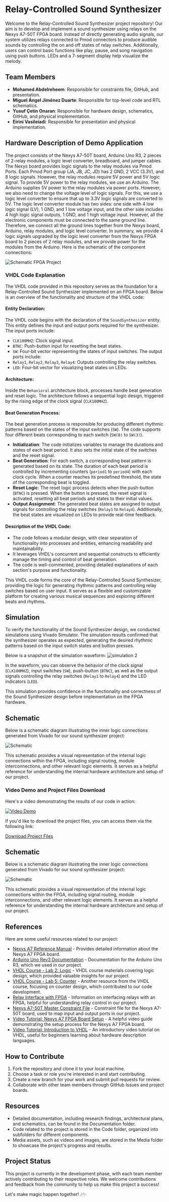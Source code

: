 # Relay-Controlled Sound Synthesizer

Welcome to the Relay-Controlled Sound Synthesizer project repository! Our aim is to develop and implement a sound synthesizer using relays on the Nexys A7-50T FPGA board. Instead of directly generating audio signals, our system utilizes relays connected to Pmod connectors to produce audible sounds by controlling the on and off states of relay switches. Additionally, users can control basic functions like play, pause, and song navigation using push buttons. LEDs and a 7-segment display help visualize the melody.

## Team Members
- **Mohamed Abdelreheem**: Responsible for constraints file, GitHub, and presentation.
- **Miguel Ángel Jiménez Duarte**: Responsible for top-level code and RTL schematics.
- **Yusuf Çetin Onaran**: Responsible for hardware design, schematics, GitHub, and physical implementation.
- **Eirini Vasileiadi**: Responsible for presentation and physical implementation.


## Hardware Description of Demo Application
The project consists of the Nexys A7-50T board, Arduino Uno R3, 2 pieces of 2-relay modules, a logic level converter, breadboard, and jumper cables. The Nexys board provides logic signals to the relay modules via Pmod Ports. Each Pmod Port group (JA, JB, JC, JD) has 2 GND, 2 VCC (3.3V), and 8 logic signals. However, the relay modules require 5V power and 5V logic signal. To provide 5V power to the relay modules, we use an Arduino. The Arduino supplies 5V power to the relay modules via power ports. However, we also need to change the voltage level of logic signals. For this, we use a logic level converter to ensure that up to 3.3V logic signals are converted to 5V. The logic level converter module has two sides: one side with 4 low logic signal (LV), 1 GND, and 1 low voltage input, and the other side includes 4 high logic signal outputs, 1 GND, and 1 high voltage input. However, all the electronic components must be connected to the same ground line. Therefore, we connect all the ground lines together from the Nexys board, Arduino, relay modules, and logic level converter. In summary, we provide 4 logic signals upgraded by the logic level converter from the Nexys FPGA board to 2 pieces of 2 relay modules, and we provide power for the modules from the Arduino. Here is the schematic of the component connections: 


![Schematic FPGA Project](https://github.com/Mohamedt4r29/Relay-Controlled-Sound-Synthesizer/assets/164936141/00a854cf-404a-4b3b-9c61-e81784828cd4)




### VHDL Code Explanation

The VHDL code provided in this repository serves as the foundation for a Relay-Controlled Sound Synthesizer implemented on an FPGA board. Below is an overview of the functionality and structure of the VHDL code:

#### Entity Declaration:
The VHDL code begins with the declaration of the `SoundSynthesizer` entity. This entity defines the input and output ports required for the synthesizer. The input ports include:
- `CLK100MHZ`: Clock signal input.
- `BTNC`: Push-button input for resetting the beat states.
- `SW`: Four-bit vector representing the states of input switches.
The output ports include:
- `Relay1`, `Relay2`, `Relay3`, `Relay4`: Outputs controlling the relay switches.
- `LED`: Four-bit vector for visualizing beat states on LEDs.

#### Architecture:
Inside the `Behavioral` architecture block, processes handle beat generation and reset logic. The architecture follows a sequential logic design, triggered by the rising edge of the clock signal (`CLK100MHZ`).

#### Beat Generation Process:
The beat generation process is responsible for producing different rhythmic patterns based on the states of the input switches (`SW`). The code supports four different beats corresponding to each switch (`SW(0)` to `SW(3)`).

- **Initialization**: The code initializes variables to manage the durations and states of each beat period. It also sets the initial state of the switches and the reset signal.
- **Beat Generation**: For each switch, a corresponding beat pattern is generated based on its state. The duration of each beat period is controlled by incrementing counters (`period1` to `period4`) with each clock cycle. When a counter reaches its predefined threshold, the state of the corresponding beat is toggled.
- **Reset Logic**: The reset logic process detects when the push-button (`BTNC`) is pressed. When the button is pressed, the reset signal is activated, resetting all beat periods and states to their initial values.
- **Output Assignment**: The generated beat states are assigned to output signals for controlling the relay switches (`Relay1` to `Relay4`). Additionally, the beat states are visualized on LEDs to provide real-time feedback.

#### Description of the VHDL Code:
- The code follows a modular design, with clear separation of functionality into processes and entities, enhancing readability and maintainability.
- It leverages VHDL's concurrent and sequential constructs to efficiently manage the timing and control of beat generation.
- The code is well-commented, providing detailed explanations of each section's purpose and functionality.

This VHDL code forms the core of the Relay-Controlled Sound Synthesizer, providing the logic for generating rhythmic patterns and controlling relay switches based on user input. It serves as a flexible and customizable platform for creating various musical sequences and exploring different beats and rhythms.

## Simulation

To verify the functionality of the Sound Synthesizer design, we conducted simulations using Vivado Simulator. The simulation results confirmed that the synthesizer operates as expected, generating the desired rhythmic patterns based on the input switch states and button presses.

Below is a snapshot of the simulation waveform:
![simulation 2](https://github.com/Mohamedt4r29/Relay-Controlled-Sound-Synthesizer/assets/51502560/f305c8ed-a33f-42da-9f39-f868e9e722e0)



In the waveform, you can observe the behavior of the clock signal (`CLK100MHZ`), input switches (`SW`), push-button (`BTNC`), as well as the output signals controlling the relay switches (`Relay1` to `Relay4`) and the LED indicators (`LED`).

This simulation provides confidence in the functionality and correctness of the Sound Synthesizer design before implementation on the FPGA hardware.

## Schematic

Below is a schematic diagram illustrating the inner logic connections generated from Vivado for our sound synthesizer project:

![Schematic](https://github.com/Mohamedt4r29/Relay-Controlled-Sound-Synthesizer/assets/51502560/8739f45e-9bb1-4bd2-819b-c05e1cf5c758)

This schematic provides a visual representation of the internal logic connections within the FPGA, including signal routing, module interconnections, and other relevant logic elements. It serves as a helpful reference for understanding the internal hardware architecture and setup of our project.


### Video Demo and Project Files Download
Here's a video demonstrating the results of our code in action:

[![Video Demo](https://github.com/Mohamedt4r29/Relay-Controlled-Sound-Synthesizer/assets/51502560/ab2a7dec-32a8-439a-bc4c-3b222d5abf93)](https://github.com/Mohamedt4r29/Relay-Controlled-Sound-Synthesizer/assets/51502560/ab2a7dec-32a8-439a-bc4c-3b222d5abf93)

If you'd like to download the project files, you can access them via the following link:

[Download Project Files](https://drive.google.com/file/d/1B6X_Gj_meZIOL6gVW5wNe7sOObVb9xka/view?usp=drive_link)




## Schematic

Below is a schematic diagram illustrating the inner logic connections generated from Vivado for our sound synthesizer project:

![Schematic](https://github.com/Mohamedt4r29/Relay-Controlled-Sound-Synthesizer/assets/51502560/8739f45e-9bb1-4bd2-819b-c05e1cf5c758)

This schematic provides a visual representation of the internal logic connections within the FPGA, including signal routing, module interconnections, and other relevant logic elements. It serves as a helpful reference for understanding the internal hardware architecture and setup of our project.



## References

Here are some useful resources related to our project:

- [Nexys A7 Reference Manual](https://digilent.com/reference/programmable-logic/nexys-a7/reference-manual) - Provides detailed information about the Nexys A7 FPGA board.
- [Arduino Uno Rev3 Documentation](https://docs.arduino.cc/hardware/uno-rev3) - Documentation for the Arduino Uno R3, which we used in our project.
- [VHDL Course - Lab 2: Logic](https://github.com/tomas-fryza/vhdl-course/tree/master/lab2-logic) - VHDL course materials covering logic design, which provided valuable insights for our project.
- [VHDL Course - Lab 5: Counter](https://github.com/tomas-fryza/vhdl-course/tree/master/lab5-counter) - Another resource from the VHDL course, focusing on counter design, which contributed to our code development.
- [Relay Interface with FPGA](https://www.pantechsolutions.net/relay-interface-with-fpga) - Information on interfacing relays with an FPGA, helpful for understanding relay control in our project.
- [Nexys A7-50T Master Constraint File](https://raw.githubusercontent.com/Digilent/digilent-xdc/master/Nexys-A7-50T-Master.xdc) - Constraint file for the Nexys A7-50T board, used to map input and output ports in our project.
- [Video Tutorial: Nexys A7 FPGA Board Setup](https://youtu.be/qep13jRYDxs?si=0CZNVqrT8JzZwwl9) - A helpful video guide demonstrating the setup process for the Nexys A7 FPGA board.
- [Video Tutorial: Introduction to VHDL](https://youtu.be/SL9fmA2PdMw?si=hBiaiLtUg-rCYED1) - An introductory video tutorial on VHDL, useful for beginners learning about hardware description languages.

## How to Contribute
1. Fork the repository and clone it to your local machine.
2. Choose a task or role you're interested in and start contributing.
3. Create a new branch for your work and submit pull requests for review.
4. Collaborate with other team members through GitHub Issues and project boards.

## Resources
- Detailed documentation, including research findings, architectural plans, and schematics, can be found in the Documentation folder.
- Code related to the project is stored in the Code folder, organized into subfolders for different components.
- Media assets, such as videos and images, are stored in the Media folder to showcase the project's progress and results.

## Project Status
This project is currently in the development phase, with each team member actively contributing to their respective roles. We welcome contributions and feedback from the community to help us make this project a success!

Let's make magic happen together! 🎶✨
